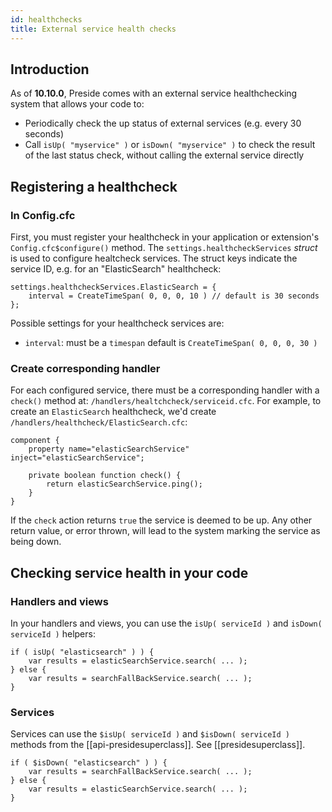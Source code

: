 ```yaml
---
id: healthchecks
title: External service health checks
---
```


## Introduction

As of **10.10.0**, Preside comes with an external service healthchecking system that allows your code to:

* Periodically check the up status of external services (e.g. every 30 seconds)
* Call `isUp( "myservice" )` or `isDown( "myservice" )` to check the result of the last status check, without calling the external service directly

## Registering a healthcheck

### In Config.cfc

First, you must register your healthcheck in your application or extension's `Config.cfc$configure()` method. The `settings.healthcheckServices` _struct_ is used to configure healtcheck services. The struct keys indicate the service ID, e.g. for an "ElasticSearch" healthcheck:

```luceescript
settings.healthcheckServices.ElasticSearch = {
	interval = CreateTimeSpan( 0, 0, 0, 10 ) // default is 30 seconds
};
```

Possible settings for your healthcheck services are:

* `interval`: must be a `timespan` default is `CreateTimeSpan( 0, 0, 0, 30 )`

### Create corresponding handler

For each configured service, there must be a corresponding handler with a `check()` method at: `/handlers/healtchcheck/serviceid.cfc`. For example, to create an `ElasticSearch` healthcheck, we'd create `/handlers/healthcheck/ElasticSearch.cfc`:

```luceescript
component {
	property name="elasticSearchService" inject="elasticSearchService";

	private boolean function check() {
		return elasticSearchService.ping();
	}
}
```

If the `check` action returns `true` the service is deemed to be up. Any other return value, or error thrown, will lead to the system marking the service as being down.

## Checking service health in your code

### Handlers and views

In your handlers and views, you can use the `isUp( serviceId )` and `isDown( serviceId )` helpers:

```luceescript
if ( isUp( "elasticsearch" ) ) {
	var results = elasticSearchService.search( ... );
} else {
	var results = searchFallBackService.search( ... );
}
```

### Services

Services can use the `$isUp( serviceId )` and `$isDown( serviceId )` methods from the [[api-presidesuperclass]]. See [[presidesuperclass]].

```luceescript
if ( $isDown( "elasticsearch" ) ) {
	var results = searchFallBackService.search( ... );
} else {
	var results = elasticSearchService.search( ... );
}
```

